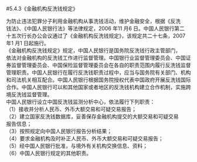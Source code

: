 #5.4.3《金融机构反洗钱规定》
<p>为防止违法犯罪分子利用金融机构从事洗钱活动，维护金融安全，根据《反洗<br />
      钱法》、《中国人民银行法》等法律规定，2006 年11 月6 日。中国人民银行第二<br />
      十五次行长办公会议通过了《金融机构反洗钱规定》，该规定共二十七条，2007<br />
      年1 月1 日起施行。<br />
      《金融机构反洗钱规定》规定，中国人民银行是国务院反洗钱行政主管部门，<br />
      依法对金融机构的反洗钱工作进行监督管理。中国银行业监督管理委员会、中国证<br />
      券监督管理委员会、中国保险监督管理委员会在各自的职责范围内履行反洗钱监督<br />
      管理职责。中国人民银行在履行反洗钱职责过程中，应当与国务院有关部门、机构<br />
      和司法机关相互配合。中国人民银行根据国务院授权代表中国政府开展反洗钱国际<br />
      合作。中国人民银行可以和其他国家或者地区的反洗钱机构建立合作机制，实施跨<br />
      境反洗钱监督管理。<br />
      中国人民银行设立中国反洗钱监测分析中心，依法履行下列职责：<br />
      （1）接收并分析人民币、外币大额交易和可疑交易报告；<br />
      （2）建立国家反洗钱数据库，妥善保存金融机构提交的大额交易和可疑交易<br />
      报告信息；<br />
      （3）按照规定向中国人民银行报告分析结果；<br />
      （4）要求金融机构及时补正人民币、外币大额交易和可疑交易报告；<br />
      （5）经中国人民银行批准，与境外有关机构交换信息、资料；<br />
    （6）中国人民银行规定的其他职责。</p>
    <p>&nbsp;</p>